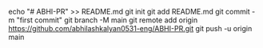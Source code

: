 echo "# ABHI-PR" >> README.md
git init
git add README.md
git commit -m "first commit"
git branch -M main
git remote add origin https://github.com/abhilashkalyan0531-eng/ABHI-PR.git
git push -u origin main
